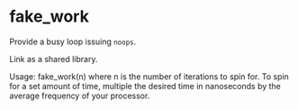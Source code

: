 # fake_work
Provide a busy loop issuing `noops`.

Link as a shared library.

Usage: fake_work(n) where n is the number of iterations to spin for. To spin for a set amount of time, multiple the desired time in nanoseconds by the average frequency of your processor.
